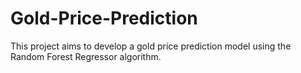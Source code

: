 # Gold-Price-Prediction
This project aims to develop a gold price prediction model using the Random Forest Regressor algorithm.
